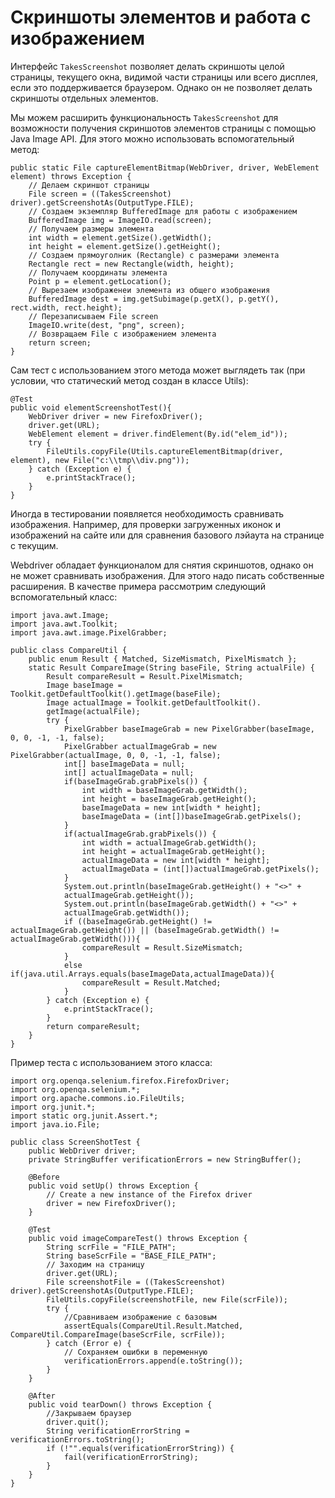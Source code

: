 # Скриншоты элементов и работа с изображением
Интерфейс <code>TakesScreenshot</code> позволяет делать скриншоты целой страницы, текущего окна, видимой части страницы или всего дисплея, если это поддерживается браузером. Однако он не позволяет делать скриншоты отдельных элементов.

Мы можем расширить функциональность <code>TakesScreenshot</code> для возможности получения скриншотов элементов страницы с помощью Java Image API. Для этого можно использовать вспомогательный метод:
```
public static File captureElementBitmap(WebDriver, driver, WebElement element) throws Exception {
    // Делаем скриншот страницы 
    File screen = ((TakesScreenshot) driver).getScreenshotAs(OutputType.FILE);
    // Создаем экземпляр BufferedImage для работы с изображением
    BufferedImage img = ImageIO.read(screen);
    // Получаем размеры элемента
    int width = element.getSize().getWidth();
    int height = element.getSize().getHeight();
    // Создаем прямоуголник (Rectangle) с размерами элемента
    Rectangle rect = new Rectangle(width, height);
    // Получаем координаты элемента
    Point p = element.getLocation();
    // Вырезаем изображенеи элемента из общего изображения
    BufferedImage dest = img.getSubimage(p.getX(), p.getY(), rect.width, rect.height);
    // Перезаписываем File screen
    ImageIO.write(dest, "png", screen);
    // Возвращаем File c изображением элемента
    return screen;
}
```
Сам тест с использованием этого метода может выглядеть так (при условии, что статический метод создан в классе Utils):
```
@Test
public void elementScreenshotTest(){
    WebDriver driver = new FirefoxDriver();
    driver.get(URL);
    WebElement element = driver.findElement(By.id("elem_id"));
    try {
        FileUtils.copyFile(Utils.captureElementBitmap(driver, element), new File("c:\\tmp\\div.png"));
    } catch (Exception e) {
        e.printStackTrace();
    }
}
```
Иногда в тестировании появляется необходимость сравнивать изображения. Например, для проверки загруженных иконок и изображений на сайте или для сравнения базового лэйаута на странице с текущим.

Webdriver обладает функционалом для снятия скриншотов, однако он не может сравнивать изображения. Для этого надо писать собственные расширения. В качестве примера рассмотрим следующий вспомогательный класс:
```
import java.awt.Image;
import java.awt.Toolkit;
import java.awt.image.PixelGrabber;

public class CompareUtil {
    public enum Result { Matched, SizeMismatch, PixelMismatch };
    static Result CompareImage(String baseFile, String actualFile) {
        Result compareResult = Result.PixelMismatch;
        Image baseImage = Toolkit.getDefaultToolkit().getImage(baseFile);
        Image actualImage = Toolkit.getDefaultToolkit().
        getImage(actualFile);
        try {
            PixelGrabber baseImageGrab = new PixelGrabber(baseImage, 0, 0, -1, -1, false);
            PixelGrabber actualImageGrab = new PixelGrabber(actualImage, 0, 0, -1, -1, false);
            int[] baseImageData = null;
            int[] actualImageData = null;
            if(baseImageGrab.grabPixels()) {
                int width = baseImageGrab.getWidth();
                int height = baseImageGrab.getHeight();
                baseImageData = new int[width * height];
                baseImageData = (int[])baseImageGrab.getPixels();
            }
            if(actualImageGrab.grabPixels()) {
                int width = actualImageGrab.getWidth();
                int height = actualImageGrab.getHeight();
                actualImageData = new int[width * height];
                actualImageData = (int[])actualImageGrab.getPixels();
            }
            System.out.println(baseImageGrab.getHeight() + "<>" +
            actualImageGrab.getHeight());
            System.out.println(baseImageGrab.getWidth() + "<>" +
            actualImageGrab.getWidth());
            if ((baseImageGrab.getHeight() != actualImageGrab.getHeight()) || (baseImageGrab.getWidth() != actualImageGrab.getWidth())){
                compareResult = Result.SizeMismatch;
            }
            else if(java.util.Arrays.equals(baseImageData,actualImageData)){
                compareResult = Result.Matched;
            }
        } catch (Exception e) {
            e.printStackTrace();
        }
        return compareResult;
    }
}
```
Пример теста с использованием этого класса:
```
import org.openqa.selenium.firefox.FirefoxDriver;
import org.openqa.selenium.*;
import org.apache.commons.io.FileUtils;
import org.junit.*;
import static org.junit.Assert.*;
import java.io.File;

public class ScreenShotTest {
    public WebDriver driver;
    private StringBuffer verificationErrors = new StringBuffer();
    
    @Before
    public void setUp() throws Exception {
        // Create a new instance of the Firefox driver
        driver = new FirefoxDriver();
    }
    
    @Test
    public void imageCompareTest() throws Exception {
        String scrFile = "FILE_PATH";
        String baseScrFile = "BASE_FILE_PATH";
        // Заходим на страницу
        driver.get(URL);
        File screenshotFile = ((TakesScreenshot) driver).getScreenshotAs(OutputType.FILE);
        FileUtils.copyFile(screenshotFile, new File(scrFile));
        try {
            //Сравниваем изображение с базовым
            assertEquals(CompareUtil.Result.Matched, CompareUtil.CompareImage(baseScrFile, scrFile));
        } catch (Error e) {
            // Сохраняем ошибки в переменную
            verificationErrors.append(e.toString());
        }
    }
    
    @After
    public void tearDown() throws Exception {
        //Закрываем браузер
        driver.quit();
        String verificationErrorString = verificationErrors.toString();
        if (!"".equals(verificationErrorString)) {
            fail(verificationErrorString);
        }
    }
}
```


